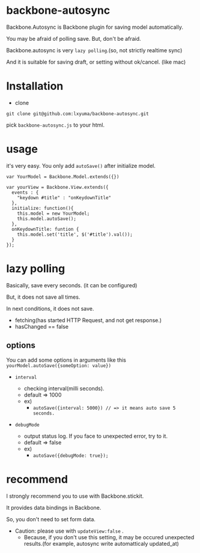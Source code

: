 # backbone-autosync

Backbone.Autosync is Backbone plugin for saving model automatically.

You may be afraid of polling save. But, don't be afraid.

Backbone.autosync is very ```lazy polling```.(so, not strictly realtime sync)

And it is suitable for saving draft, or setting without ok/cancel. (like mac)

# Installation

- clone

```
git clone git@github.com:lxyuma/backbone-autosync.git
```

pick ```backbone-autosync.js``` to your html.


# usage

it's very easy. You only add ```autoSave()``` after initialize model.

```
var YourModel = Backbone.Model.extends({})

var yourView = Backbone.View.extends({
  events : {
    "keydown #title" : "onKeydownTitle"
  },
  initialize: function(){
    this.model = new YourModel;
    this.model.autoSave();
  },
  onKeydownTitle: funtion {
    this.model.set('title', $('#title').val());
  }
});
```

# lazy polling

Basically, save every seconds. (it can be configured)

But, it does not save all times.

In next conditions, it does not save.

- fetching(has started HTTP Request, and not get response.)
- hasChanged == false

## options

You can add some options in arguments like this ``` yourModel.autoSave({someOption: value})```

- ```interval```
  - checking interval(milli seconds).
  - default => 1000
  - ex) 
    - ``` autoSave({interval: 5000}) // => it means auto save 5 seconds.  ```

- ```debugMode```
  - output status log. If you face to unexpected error, try to it.
  - default => false
  - ex)
    - ``` autoSave({debugMode: true}); ```

# recommend

I strongly recommend you to use with Backbone.stickit.

It provides data bindings in Backbone.

So, you don't need to set form data.

- Caution: please use with ```updateView:false``` .
  - Because, if you don't use this setting, it may be occured unexpected results.(for example, autosync write automatticaly updated_at)

